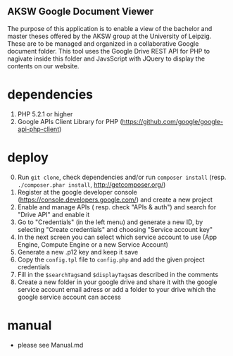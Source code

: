 ## AKSW Google Document Viewer ##

The purpose of this application is to enable a view of the bachelor and master theses offered by the AKSW group at the University of Leipzig.
These are to be managed and organized in a collaborative Google document folder. This tool uses the Google Drive REST API for PHP to nagivate inside this folder and JavsScript with JQuery to display the contents on our website.

# dependencies #

1. PHP 5.2.1 or higher
2. Google APIs Client Library for PHP (https://github.com/google/google-api-php-client)

# deploy #

0. Run `git clone`, check dependencies and/or run `composer install` (resp. `./composer.phar install`, http://getcomposer.org/)
1. Register at the google developer console (https://console.developers.google.com/) and create a new project
2. Enable and manage APIs ( resp. check "APIs & auth") and search for "Drive API" and enable it
3. Go to "Credentials" (in the left menu) and generate a new ID, by selecting "Create credentials" and choosing "Service account key"
4. In the next screen you can select which service account to use (App Engine, Compute Engine or a new Service Account)
5. Generate a new .p12 key and keep it save
6. Copy the `config.tpl` file to `config.php` and add the given project credentials
7. Fill in the `$searchTags`and `$displayTags`as described in the comments
8. Create a new folder in your google drive and share it with the google service account email adress or add a folder to your drive which the google service account can access

# manual #

* please see Manual.md
